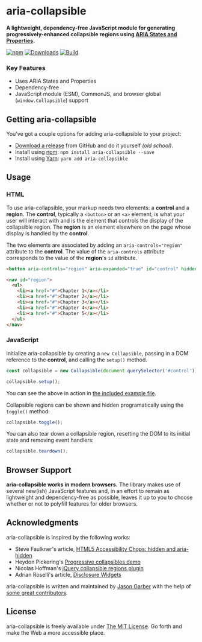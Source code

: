 # aria-collapsible

**A lightweight, dependency-free JavaScript module for generating progressively-enhanced collapsible regions using [ARIA States and Properties](http://www.w3.org/TR/wai-aria/states_and_properties).**

[![npm](https://img.shields.io/npm/v/aria-collapsible.svg?logo=npm&style=for-the-badge)](https://www.npmjs.com/package/aria-collapsible)
[![Downloads](https://img.shields.io/npm/dt/aria-collapsible.svg?logo=npm&style=for-the-badge)](https://www.npmjs.com/package/aria-collapsible)
[![Build](https://img.shields.io/github/actions/workflow/status/jgarber623/aria-collapsible/ci.yml?branch=main&logo=github&style=for-the-badge)](https://github.com/jgarber623/aria-collapsible/actions/workflows/ci.yml)

### Key Features

- Uses ARIA States and Properties
- Dependency-free
- JavaScript module (ESM), CommonJS, and browser global (`window.Collapsible`) support

## Getting aria-collapsible

You've got a couple options for adding aria-collapsible to your project:

- [Download a release](https://github.com/jgarber623/aria-collapsible/releases) from GitHub and do it yourself _(old school)_.
- Install using [npm](https://www.npmjs.com/package/aria-collapsible): `npm install aria-collapsible --save`
- Install using [Yarn](https://yarnpkg.com/en/package/aria-collapsible): `yarn add aria-collapsible`

## Usage

### HTML

To use aria-collapsible, your markup needs two elements: a **control** and a **region**. The **control**, typically a `<button>` or an `<a>` element, is what your user will interact with and is the element that controls the display of the collapsible region. The **region** is an element elsewhere on the page whose display is handled by the **control**.

The two elements are associated by adding an `aria-controls="region"` attribute to the **control**. The value of the `aria-controls` attribute corresponds to the value of the **region**'s `id` attribute.

```html
<button aria-controls="region" aria-expanded="true" id="control" hidden>Menu</button>

<nav id="region">
  <ul>
    <li><a href="#">Chapter 1</a></li>
    <li><a href="#">Chapter 2</a></li>
    <li><a href="#">Chapter 3</a></li>
    <li><a href="#">Chapter 4</a></li>
    <li><a href="#">Chapter 5</a></li>
  </ul>
</nav>
```

### JavaScript

Initialize aria-collapsible by creating a `new Collapsible`, passing in a DOM reference to the **control**, and calling the `setup()` method.

```js
const collapsible = new Collapsible(document.querySelector('#control'));

collapsible.setup();
```

You can see the above in action in [the included example file](./example/index.html).

Collapsible regions can be shown and hidden programatically using the `toggle()` method:

```js
collapsible.toggle();
```

You can also tear down a collapsible region, resetting the DOM to its initial state and removing event handlers:

```js
collapsible.teardown();
```

## Browser Support

**aria-collapsible works in modern browsers.** The library makes use of several new(ish) JavaScript features and, in an effort to remain as lightweight and dependency-free as possible, leaves it up to you to choose whether or not to polyfill features for older browsers.

## Acknowledgments

aria-collapsible is inspired by the following works:

- Steve Faulkner's article, [HTML5 Accessibility Chops: hidden and aria-hidden](https://www.paciellogroup.com/blog/2012/05/html5-accessibility-chops-hidden-and-aria-hidden/)
- Heydon Pickering's [Progressive collapsibles demo](https://web.archive.org/web/20150321045553/http://heydonworks.com:80/practical_aria_examples/#progressive-collapsibles)
- Nicolas Hoffman's [jQuery collapsible regions plugin](https://a11y.nicolas-hoffmann.net/hide-show/)
- Adrian Roselli's article, [Disclosure Widgets](https://adrianroselli.com/2020/05/disclosure-widgets.html)

aria-collapsible is written and maintained by [Jason Garber](https://sixtwothree.org/) with the help of [some great contributors](https://github.com/jgarber623/aria-collapsible/graphs/contributors).

## License

aria-collapsible is freely available under [The MIT License](http://opensource.org/licenses/MIT). Go forth and make the Web a more accessible place.
